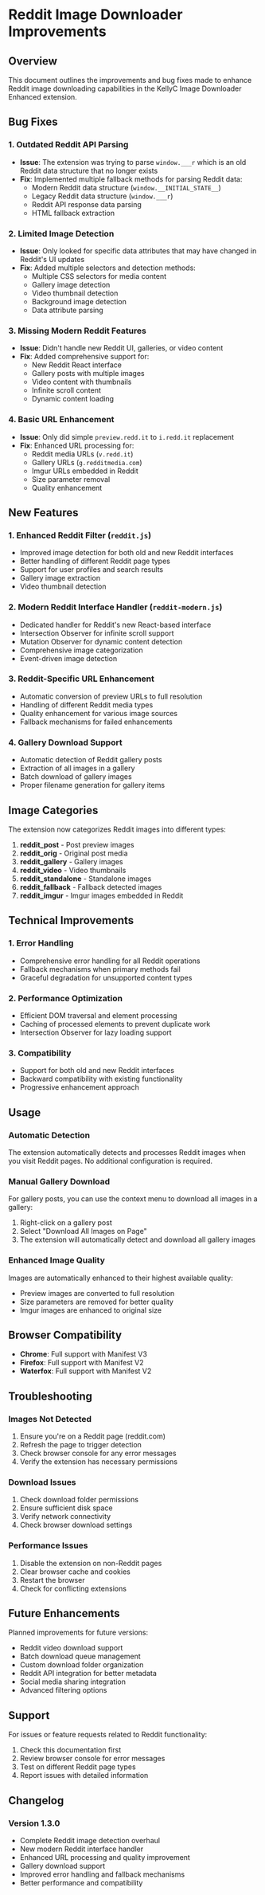# Reddit Image Downloader Improvements

## Overview
This document outlines the improvements and bug fixes made to enhance Reddit image downloading capabilities in the KellyC Image Downloader Enhanced extension.

## Bug Fixes

### 1. Outdated Reddit API Parsing
- **Issue**: The extension was trying to parse `window.___r` which is an old Reddit data structure that no longer exists
- **Fix**: Implemented multiple fallback methods for parsing Reddit data:
  - Modern Reddit data structure (`window.__INITIAL_STATE__`)
  - Legacy Reddit data structure (`window.___r`)
  - Reddit API response data parsing
  - HTML fallback extraction

### 2. Limited Image Detection
- **Issue**: Only looked for specific data attributes that may have changed in Reddit's UI updates
- **Fix**: Added multiple selectors and detection methods:
  - Multiple CSS selectors for media content
  - Gallery image detection
  - Video thumbnail detection
  - Background image detection
  - Data attribute parsing

### 3. Missing Modern Reddit Features
- **Issue**: Didn't handle new Reddit UI, galleries, or video content
- **Fix**: Added comprehensive support for:
  - New Reddit React interface
  - Gallery posts with multiple images
  - Video content with thumbnails
  - Infinite scroll content
  - Dynamic content loading

### 4. Basic URL Enhancement
- **Issue**: Only did simple `preview.redd.it` to `i.redd.it` replacement
- **Fix**: Enhanced URL processing for:
  - Reddit media URLs (`v.redd.it`)
  - Gallery URLs (`g.redditmedia.com`)
  - Imgur URLs embedded in Reddit
  - Size parameter removal
  - Quality enhancement

## New Features

### 1. Enhanced Reddit Filter (`reddit.js`)
- Improved image detection for both old and new Reddit interfaces
- Better handling of different Reddit page types
- Support for user profiles and search results
- Gallery image extraction
- Video thumbnail detection

### 2. Modern Reddit Interface Handler (`reddit-modern.js`)
- Dedicated handler for Reddit's new React-based interface
- Intersection Observer for infinite scroll support
- Mutation Observer for dynamic content detection
- Comprehensive image categorization
- Event-driven image detection

### 3. Reddit-Specific URL Enhancement
- Automatic conversion of preview URLs to full resolution
- Handling of different Reddit media types
- Quality enhancement for various image sources
- Fallback mechanisms for failed enhancements

### 4. Gallery Download Support
- Automatic detection of Reddit gallery posts
- Extraction of all images in a gallery
- Batch download of gallery images
- Proper filename generation for gallery items

## Image Categories

The extension now categorizes Reddit images into different types:

1. **reddit_post** - Post preview images
2. **reddit_orig** - Original post media
3. **reddit_gallery** - Gallery images
4. **reddit_video** - Video thumbnails
5. **reddit_standalone** - Standalone images
6. **reddit_fallback** - Fallback detected images
7. **reddit_imgur** - Imgur images embedded in Reddit

## Technical Improvements

### 1. Error Handling
- Comprehensive error handling for all Reddit operations
- Fallback mechanisms when primary methods fail
- Graceful degradation for unsupported content types

### 2. Performance Optimization
- Efficient DOM traversal and element processing
- Caching of processed elements to prevent duplicate work
- Intersection Observer for lazy loading support

### 3. Compatibility
- Support for both old and new Reddit interfaces
- Backward compatibility with existing functionality
- Progressive enhancement approach

## Usage

### Automatic Detection
The extension automatically detects and processes Reddit images when you visit Reddit pages. No additional configuration is required.

### Manual Gallery Download
For gallery posts, you can use the context menu to download all images in a gallery:
1. Right-click on a gallery post
2. Select "Download All Images on Page"
3. The extension will automatically detect and download all gallery images

### Enhanced Image Quality
Images are automatically enhanced to their highest available quality:
- Preview images are converted to full resolution
- Size parameters are removed for better quality
- Imgur images are enhanced to original size

## Browser Compatibility

- **Chrome**: Full support with Manifest V3
- **Firefox**: Full support with Manifest V2
- **Waterfox**: Full support with Manifest V2

## Troubleshooting

### Images Not Detected
1. Ensure you're on a Reddit page (reddit.com)
2. Refresh the page to trigger detection
3. Check browser console for any error messages
4. Verify the extension has necessary permissions

### Download Issues
1. Check download folder permissions
2. Ensure sufficient disk space
3. Verify network connectivity
4. Check browser download settings

### Performance Issues
1. Disable the extension on non-Reddit pages
2. Clear browser cache and cookies
3. Restart the browser
4. Check for conflicting extensions

## Future Enhancements

Planned improvements for future versions:
- Reddit video download support
- Batch download queue management
- Custom download folder organization
- Reddit API integration for better metadata
- Social media sharing integration
- Advanced filtering options

## Support

For issues or feature requests related to Reddit functionality:
1. Check this documentation first
2. Review browser console for error messages
3. Test on different Reddit page types
4. Report issues with detailed information

## Changelog

### Version 1.3.0
- Complete Reddit image detection overhaul
- New modern Reddit interface handler
- Enhanced URL processing and quality improvement
- Gallery download support
- Improved error handling and fallback mechanisms
- Better performance and compatibility